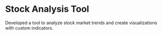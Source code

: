 # Stock Analysis Tool
 Developed a tool to analyze stock market trends and create visualizations with custom indicators.
